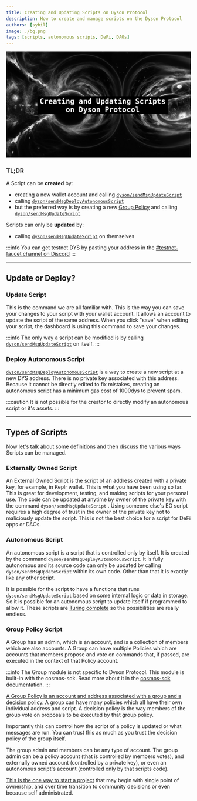 ```yaml
---
title: Creating and Updating Scripts on Dyson Protocol
description: How to create and manage scripts on the Dyson Protocol
authors: [sybil]
image: ./bg.png
tags: [scripts, autonomous scripts, DeFi, DAOs]
---
```


![](./bg.png)


### TL;DR

A Script can be **created** by:

- creating a new wallet account and calling [`dyson/sendMsgUpdateScript`](https://dys-testnet.dysonvalidator.com/commands?command=dyson/sendMsgUpdateScript) 
- calling [`dyson/sendMsgDeployAutonomousScript`](https://dys-testnet.dysonvalidator.com/commands?command=dyson/sendMsgDeployAutonomousScript)
- but the preferred way is by creating a new [Group Policy](https://dys-testnet.dysonvalidator.com/commands?command=cosmos.group.v1/sendMsgCreateGroupPolicy) and calling  [`dyson/sendMsgUpdateScript`](https://dys-testnet.dysonvalidator.com/commands?command=dyson/sendMsgUpdateScript) 

Scripts can only be **updated** by:

- calling [`dyson/sendMsgUpdateScript`](https://dys-testnet.dysonvalidator.com/commands?command=dyson/sendMsgUpdateScript) on themselves  

:::info 
 You can get testnet DYS by pasting your address in the [#testnet-faucet channel on Discord](https://discord.com/channels/940167079657615370/940167079657615373)
:::

<!-- truncate -->

---

## Update or Deploy?

### Update Script

This is the command we are all familiar with. This is the way you can save your changes to your script with your wallet account. It allows an account to update the script of the same address. When you click "save" when editing your script, the dashboard is using this command to save your changes.

:::info
The only way a script can be modified is by calling [`dyson/sendMsgUpdateScript`](https://dys-testnet.dysonvalidator.com/commands?command=dyson/sendMsgUpdateScript) on itself.
:::

### Deploy Autonomous Script

[`dyson/sendMsgDeployAutonomousScript`](https://dys-testnet.dysonvalidator.com/commands?command=dyson/sendMsgDeployAutonomousScript) is a way to create a new script at a new DYS address. There is no private key associated with this address. Because it cannot be directly edited to fix mistakes, creating an autonomous script has a minimum gas cost of 1000dys to prevent spam.

:::caution
It is not possible for the creator to directly modify an autonomous script or it's assets.
:::

---

## Types of Scripts

Now let's talk about some definitions and then discuss the various ways Scripts can be managed.

### Externally Owned Script

An External Owned Script is the script of an address created with a private key, for example, in Keplr wallet. This is what you have been using so far. This is great for development, testing, and making scripts for your personal use. The code can be updated at anytime by owner of the private key with the command `dyson/sendMsgUpdateScript` . Using someone else's EO script requires a high degree of trust in the owner of the private key not to maliciously update the script. This is not the best choice for a script for DeFi apps or DAOs.

### Autonomous Script

An autonomous script is a script that is controlled only by itself. It is created by the command `dyson/sendMsgDeployAutonomousScript`. It is fully autonomous and its source code can only be updated by calling `dyson/sendMsgUpdateScript` within its own code. Other than that it is exactly like any other script.

It is possible for the script to have a functions that runs `dyson/sendMsgUpdateScript` based on some internal logic or data in storage. So it is possible for an autonomous script to update itself if programmed to allow it. These scripts are [Turing complete](https://en.wikipedia.org/wiki/Turing_completeness) so the possibilities are really endless.

### Group Policy Script

 A Group has an admin, which is an account, and is a collection of members which are also accounts.  A Group can have multiple Policies which are accounts that members propose and vote on commands that, if passed, are executed in the context of that Policy account.

:::info
The Group module is not specific to Dyson Protocol. This module is built-in with the cosmos-sdk. Read more about it in the [cosmos-sdk documentation](https://docs.cosmos.network/main/modules/group).
:::

[A Group Policy is an account and address associated with a group and a decision policy.](https://docs.cosmos.network/main/modules/group#concepts) A group can have many policies which all have their own individual address and script. A decision policy is the way members of the group vote on proposals to be executed by that group policy.


Importantly this can control how the script of a policy is updated or what messages are run. You can trust this as much as you trust the decision policy of the group itself.

The group admin and members can be any type of account. The group admin can be a policy account (that is controlled by members votes), and externally owned account (controlled by a private key), or even an autonomous script's account (controlled only by that scripts code). 

[This is the one way to start a project]( https://dys-testnet.dysonvalidator.com/commands?command=cosmos.group.v1/sendMsgCreateGroupWithPolicy) that may begin with single point of ownership, and over time transition to community decisions or even because self administrated.



